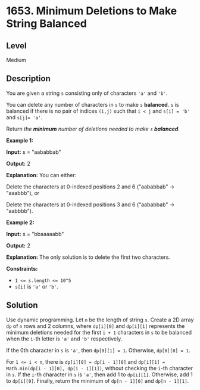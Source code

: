 # 1653. Minimum Deletions to Make String Balanced
## Level
Medium

## Description
You are given a string `s` consisting only of characters `'a'` and `'b'`.

You can delete any number of characters in `s` to make `s` **balanced**. `s` is balanced if there is no pair of indices `(i,j)` such that `i < j` and `s[i] = 'b'` and `s[j]= 'a'`.

Return *the **minimum** number of deletions needed to make `s` **balanced***.

**Example 1:**

**Input:** s = "aababbab"

**Output:** 2

**Explanation:** You can either:

Delete the characters at 0-indexed positions 2 and 6 ("aababbab" -> "aaabbb"), or

Delete the characters at 0-indexed positions 3 and 6 ("aababbab" -> "aabbbb").

**Example 2:**

**Input:** s = "bbaaaaabb"

**Output:** 2

**Explanation:** The only solution is to delete the first two characters.

**Constraints:**

* `1 <= s.length <= 10^5`
* `s[i]` is `'a'` or `'b'`.

## Solution
Use dynamic programming. Let `n` be the length of string `s`. Create a 2D array `dp` of `n` rows and 2 columns, where `dp[i][0]` and `dp[i][1]` represents the minimum deletions needed for the first `i + 1` characters in `s` to be balanced when the `i`-th letter is `'a'` and `'b'` respectively.

If the 0th character in `s` is `'a'`, then `dp[0][1] = 1`. Otherwise, `dp[0][0] = 1`.

For `1 <= i < n`, there is `dp[i][0] = dp[i - 1][0]` and `dp[i][1] = Math.min(dp[i - 1][0], dp[i - 1][1])`, without checking the `i`-th character in `s`. If the `i`-th character in `s` is `'a'`, then add 1 to `dp[i][1]`. Otherwise, add 1 to `dp[i][0]`. Finally, return the minimum of `dp[n - 1][0]` and `dp[n - 1][1]`.

